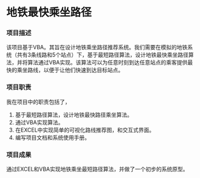 # 地铁最快乘坐路径

### 项目描述
该项目基于VBA。其旨在设计地铁乘坐路径推荐系统。我们需要在模拟的地铁系统（共有3条线路和5个站点）下，基于最短路径算法，设计地铁最快乘坐路径算法，并将算法通过VBA实现。该算法可以为任意时刻到达任意站点的乘客提供最快的乘坐路线，以便于让他们快速到达目标站点。
### 项目职责
我在项目中的职责包括了，
1.	基于最短路径算法，设计地铁最快路径乘坐算法。
2.	通过VBA实现算法。
3.	在EXCEL中实现简单的可视化路线推荐图，和交互式界面。
4.	编写项目文档和系统使用手册。

### 项目成果
通过EXCEL和VBA实现地铁乘坐最短路径算法，并做了一个初步的系统原型。



